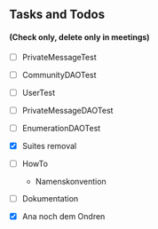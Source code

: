 ## Tasks and Todos
#### (Check only, delete only in meetings)
  * [ ] PrivateMessageTest
  * [ ] CommunityDAOTest
  * [ ] UserTest
  * [ ] PrivateMessageDAOTest
  * [ ] EnumerationDAOTest
  * [x] Suites removal
  * [ ] HowTo
    * Namenskonvention
  * [ ] Dokumentation
  * [x] Ana noch dem Ondren
  
  